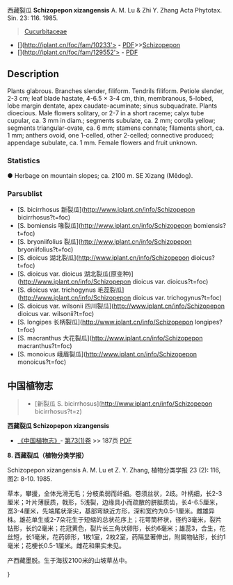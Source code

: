 西藏裂瓜 **Schizopepon xizangensis** A. M. Lu & Zhi Y. Zhang Acta Phytotax. Sin. 23: 116. 1985.

> [Cucurbitaceae](http://www.iplant.cn/info/Cucurbitaceae?t=foc)
* [](http://iplant.cn/foc/fam/10233'> - [PDF](http://iplant.cn/foc/pdf/Cucurbitaceae.pdf)>>[Schizopepon](http://www.iplant.cn/info/Schizopepon?t=foc)
* [](http://iplant.cn/foc/fam/129552'> - [PDF](http://www.iplant.cn/foc/pdf/Schizopepon.pdf)

## Description

Plants glabrous. Branches slender, filiform. Tendrils filiform. Petiole slender, 2-3 cm; leaf blade hastate, 4-6.5 × 3-4 cm, thin, membranous, 5-lobed, lobe margin dentate, apex caudate-acuminate; sinus subquadrate. Plants dioecious. Male flowers solitary, or 2-7 in a short raceme; calyx tube cupular, ca. 3 mm in diam.; segments subulate, ca. 2 mm; corolla yellow; segments triangular-ovate, ca. 6 mm; stamens connate; filaments short, ca. 1 mm; anthers ovoid, one 1-celled, other 2-celled; connective produced; appendage subulate, ca. 1 mm. Female flowers and fruit unknown.

### Statistics
● Herbage on mountain slopes; ca. 2100 m. SE Xizang (Mêdog).

### Parsublist

* [S.  bicirrhosus  新裂瓜](http://www.iplant.cn/info/Schizopepon bicirrhosus?t=foc)
* [S.  bomiensis  喙裂瓜](http://www.iplant.cn/info/Schizopepon bomiensis?t=foc)
* [S.  bryoniifolius  裂瓜](http://www.iplant.cn/info/Schizopepon bryoniifolius?t=foc)
* [S.  dioicus  湖北裂瓜](http://www.iplant.cn/info/Schizopepon dioicus?t=foc)
* [S.  dioicus var. dioicus  湖北裂瓜(原变种)](http://www.iplant.cn/info/Schizopepon dioicus var. dioicus?t=foc)
* [S.  dioicus var. trichogynus  毛蕊裂瓜](http://www.iplant.cn/info/Schizopepon dioicus var. trichogynus?t=foc)
* [S.  dioicus var. wilsonii  四川裂瓜](http://www.iplant.cn/info/Schizopepon dioicus var. wilsonii?t=foc)
* [S.  longipes  长柄裂瓜](http://www.iplant.cn/info/Schizopepon longipes?t=foc)
* [S.  macranthus  大花裂瓜](http://www.iplant.cn/info/Schizopepon macranthus?t=foc)
* [S.  monoicus  峨眉裂瓜](http://www.iplant.cn/info/Schizopepon monoicus?t=foc)

## 中国植物志

> * [新裂瓜  S.  bicirrhosus](http://www.iplant.cn/info/Schizopepon bicirrhosus?t=z)

**西藏裂瓜 Schizopepon xizangensis**

* [《中国植物志》](http://www.iplant.cn/frps)- [第73(1)卷](http://www.iplant.cn/frps/vol/73(1)) >> 187页 [PDF](http://www.iplant.cn/frps/pdf/73(1)/187a.PDF)

**8. 西藏裂瓜（植物分类学报）**

Schizopepon xizangensis A. M. Lu et Z. Y. Zhang, 植物分类学报 23 (2): 116, 图2: 8-10. 1985.

草本，攀援，全体光滑无毛；分枝柔弱而纤细。卷须丝状，2歧。叶柄细，长2-3厘米；叶片薄膜质，戟形，5浅裂，边缘具小而疏散的胼胝质齿，长4-6.5厘米，宽3-4厘米，先端尾状渐尖，基部弯缺近方形，深和宽约为0.5-1厘米。雌雄异株。雄花单生或2-7朵花生于短缩的总状花序上；花萼筒杯状，径约3毫米，裂片钻形，长约2毫米；花冠黄色，裂片长三角状卵形，长约6毫米；雄蕊3，合生，花丝短，长1毫米，花药卵形，1枚1室，2枚2室，药隔显著伸出，附属物钻形，长约1毫米；花梗长0.5-1厘米。雌花和果实未见。

产西藏墨脱。生于海拔2100米的山坡草丛中。

}